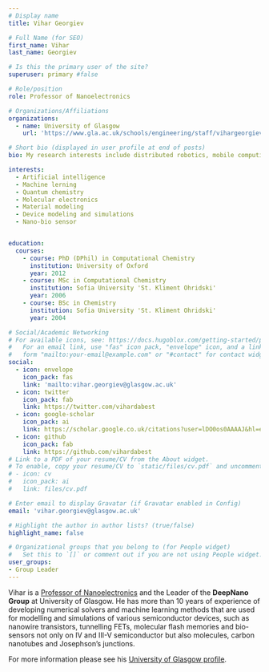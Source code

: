 ```yaml
---
# Display name
title: Vihar Georgiev

# Full Name (for SEO)
first_name: Vihar
last_name: Georgiev

# Is this the primary user of the site?
superuser: primary #false

# Role/position
role: Professor of Nanoelectronics

# Organizations/Affiliations
organizations:
  - name: University of Glasgow
    url: 'https://www.gla.ac.uk/schools/engineering/staff/vihargeorgiev/#'

# Short bio (displayed in user profile at end of posts)
bio: My research interests include distributed robotics, mobile computing and programmable matter.

interests:
  - Artificial intelligence
  - Machine lerning
  - Quantum chemistry
  - Molecular electronics
  - Material modeling 
  - Device modeling and simulations
  - Nano-bio sensor


education:
  courses:
    - course: PhD (DPhil) in Computational Chemistry
      institution: University of Oxford
      year: 2012
    - course: MSc in Computational Chemistry
      institution: Sofia University 'St. Kliment Ohridski'
      year: 2006
    - course: BSc in Chemistry
      institution: Sofia University 'St. Kliment Ohridski'
      year: 2004

# Social/Academic Networking
# For available icons, see: https://docs.hugoblox.com/getting-started/page-builder/#icons
#   For an email link, use "fas" icon pack, "envelope" icon, and a link in the
#   form "mailto:your-email@example.com" or "#contact" for contact widget.
social:
  - icon: envelope
    icon_pack: fas
    link: 'mailto:vihar.georgiev@glasgow.ac.uk'
  - icon: twitter
    icon_pack: fab
    link: https://twitter.com/vihardabest
  - icon: google-scholar
    icon_pack: ai
    link: https://scholar.google.co.uk/citations?user=lDO0os0AAAAJ&hl=en
  - icon: github
    icon_pack: fab
    link: https://github.com/vihardabest
# Link to a PDF of your resume/CV from the About widget.
# To enable, copy your resume/CV to `static/files/cv.pdf` and uncomment the lines below.
# - icon: cv
#   icon_pack: ai
#   link: files/cv.pdf

# Enter email to display Gravatar (if Gravatar enabled in Config)
email: 'vihar.georgiev@glasgow.ac.uk'

# Highlight the author in author lists? (true/false)
highlight_name: false

# Organizational groups that you belong to (for People widget)
#   Set this to `[]` or comment out if you are not using People widget.
user_groups:  
- Group Leader
---
```


Vihar is a [Professor of Nanoelectronics](https://www.gla.ac.uk/schools/engineering/staff/vihargeorgiev/#) and the Leader of the **DeepNano Group** at University of Glasgow. He has more than 10 years of experience of developing numerical solvers and machine learning methods that are used for modelling and simulations of various semiconductor devices, such as nanowire transistors, tunnelling FETs, molecular flash memories and bio-sensors not only on IV and III-V semiconductor but also molecules, carbon nanotubes and Josephson’s junctions. 

For more information please see his [University of Glasgow profile](https://www.gla.ac.uk/schools/engineering/staff/vihargeorgiev/#).